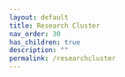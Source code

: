 ```yaml
---
layout: default
title: Research Cluster
nav_order: 30
has_children: true
description: ""
permalink: /researchcluster
---
```

